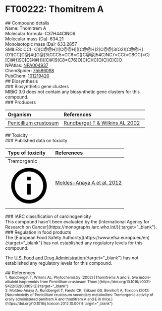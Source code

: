 
# FT00222: Thomitrem A
<div class="molecule_image" style="float:left">
<img data-smiles= C=C(C)[C@H]1O[C@H]2CC[C@@]3(C)[C@@](O)(CCC4=CC5=C(NC6=CC(Cl)=C7CC(=C)[C@H]8C[C@H](C(C)(C)O)[C@@]8(O)C7=C56)[C@@]43C)[C@]23O[C@@H]3[C@H]1O data-smiles-options="{ 'width': 350, 'height': 350 }" />
</div>
## Compound details
<div style="overflow:hidden">
Name: Thomitrem A<br>
Molecular formula: C37H44ClNO6<br>
Molecular mass (Da): 634.21<br>
Monoisotopic mass (Da): 633.2857<br>
<div class="break_all">
SMILES: CC(=C)[C@@H]1[C@@H]([C@@H]2[C@@]3(O2)[C@@H](O1)CC[C@]4([C@]3(CCC5=CC6=C([C@@]54C)NC7=CC(=C8CC(=C)[C@H]9C[C@@H]([C@]9(C8=C76)O)C(C)(C)O)Cl)O)C)O<br>
</div>
        NPAtlas: <a href=https://www.npatlas.org/explore/compounds/NPA004937 target="_blank">NPA004937</a><br>
        ChemSpider: <a href=https://www.chemspider.com/Chemical-Structure.75586098.html target="_blank">75586098</a><br>
        PubChem: <a href=https://pubchem.ncbi.nlm.nih.gov/compound/101219420 target="_blank">101219420</a><br>
</div>

<div markdown="block" class="section">
## Biosynthesis
<div markdown="block" class="subsection">
### Biosynthetic gene clusters
<div markdown="block" class="indented_block">
MIBiG 3.0 does not contain any biosynthetic gene clusters for this compound.
</div>
</div>

<div markdown="block" class="subsection">
### Producers
<table>
<thead>
<tr>
<th style="text-align: left;" role="columnheader" width="40%" data-sort-default>Organism</th>
<th style="text-align: left;" role="columnheader" width="60%">References</th>
</tr>
</thead>
        <tr>
        <td style="text-align: left;"><a href="https://www.ncbi.nlm.nih.gov/Taxonomy/Browser/wwwtax.cgi?mode=Info&id=36656" target="_blank">Penicillium crustosum</a></td>
        <td style="text-align: left;"><a href="#REF00167">Rundberget T &amp; Wilkins AL 2002</a></td>
        </tr>
</table>
</div>
</div>

<div markdown="block" class="section">
## Toxicity
<div markdown="block" class="subsection">
### Published data on toxicity
<table>
<thead>
<tr>
<th style="text-align: left;" role="columnheader" width="40%" data-sort-default>Type of toxicity</th>
<th style="text-align: left;" role="columnheader" width="60%">References</th>
</tr>
</thead>
<tbody>
<tr>
<td style="text-align: left;">Tremorgenic <span class="twemoji" title="Induces tremors"><svg xmlns="http://www.w3.org/2000/svg" viewBox="0 0 24 24"><path d="M11 9h2V7h-2m1 13c-4.41 0-8-3.59-8-8s3.59-8 8-8 8 3.59 8 8-3.59 8-8 8m0-18A10 10 0 0 0 2 12a10 10 0 0 0 10 10 10 10 0 0 0 10-10A10 10 0 0 0 12 2m-1 15h2v-6h-2v6Z"></path></svg></span></td>
<td style="text-align: left;"><a href="#REF00168">Moldes-Anaya A et al. 2012</a></td>
</tr>
</tbody>
</table>
</div>

<div markdown="block" class="subsection">
### IARC classification of carcinogenicity
<div markdown="block" class="indented_block">
This compound hasn't been evaluated by the [International Agency for Research on Cancer](https://monographs.iarc.who.int/){:target="_blank"}.<br>
</div>
</div>

<div markdown="block" class="subsection">
### Regulation in food products
<div markdown="block" class="indented_block">
The [European Food Safety Authority](https://www.efsa.europa.eu/en){:target="_blank"} has not established any regulatory levels for this compound. <br>

The [U.S. Food and Drug Administration](https://www.fda.gov/){:target="_blank"} has not established any regulatory levels for this compound. <br>

</div>
</div>

</div>

<div markdown="block" class="section">
## References
<div markdown="block" style="font-size: smaller;">
<span id=REF00167>
1. Rundberget T, Wilkins AL, Phytochemistry (2002) [Thomitrems A and E, two indole-alkaloid isoprenoids from Penicillium crustosum Thom.](https://doi.org/10.1016/s0031-9422(02)00369-2){:target="_blank"}<br>
</span>

<span id=REF00168>
2. Moldes-Anaya A, Rundberget T, Fæste CK, Eriksen GS, Bernhoft A, Toxicon (2012) [Neurotoxicity of Penicillium crustosum secondary metabolites: Tremorgenic activity of orally administered penitrem A and thomitrem A and E in mice.](https://doi.org/10.1016/j.toxicon.2012.10.007){:target="_blank"}<br>
</span>

</div>
</div>

<script type="text/javascript" src="https://unpkg.com/smiles-drawer@2.0.1/dist/smiles-drawer.min.js"></script>
<script>
    SmiDrawer.apply();
</script>